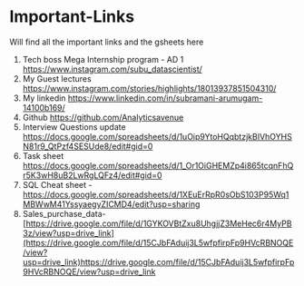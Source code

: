 # Important-Links
Will find all the important links and the gsheets here

1. Tech boss Mega Internship program - AD 1 https://www.instagram.com/subu_datascientist/
2. My Guest lectures https://www.instagram.com/stories/highlights/18013937851504310/
3. My linkedin https://www.linkedin.com/in/subramani-arumugam-14100b169/
4. Github https://github.com/Analyticsavenue
6. Interview Questions update https://docs.google.com/spreadsheets/d/1uOip9YtoHQqbtzjkBIVhOYHSN81r9_QtPzf4SESUde8/edit#gid=0
7. Task sheet https://docs.google.com/spreadsheets/d/1_Or1OiGHEMZp4i865tcqnFhQr5K3wH8uB2LwRgLQFz4/edit#gid=0
8. SQL Cheat sheet -  https://docs.google.com/spreadsheets/d/1XEuErRpR0sObS103P95Wq1MBWwM41YssyaegyZICMD4/edit?usp=sharing
9. Sales_purchase_data- [https://drive.google.com/file/d/1GYKOVBtZxu8UhgjjZ3MeHec6r4MyPB3z/view?usp=drive_link](https://drive.google.com/file/d/15CJbFAduij3L5wfpfirpFp9HVcRBNOQE/view?usp=drive_link)https://drive.google.com/file/d/15CJbFAduij3L5wfpfirpFp9HVcRBNOQE/view?usp=drive_link
   

